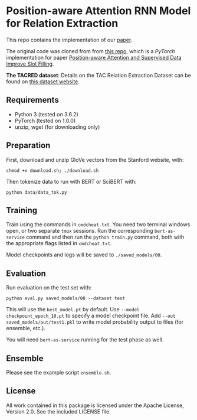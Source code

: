 Position-aware Attention RNN Model for Relation Extraction
=========================

This repo contains the implementation of our [paper](https://github.com/crw2998/tacred-relation-copy/blob/master/data/final_paper.pdf).


The original code was cloned from from [this repo](https://github.com/yuhaozhang/tacred-relation), which is a *PyTorch* implementation for paper [Position-aware Attention and Supervised Data Improve Slot Filling](https://nlp.stanford.edu/pubs/zhang2017tacred.pdf).

**The TACRED dataset**: Details on the TAC Relation Extraction Dataset can be found on [this dataset website](https://nlp.stanford.edu/projects/tacred/).

## Requirements

- Python 3 (tested on 3.6.2)
- PyTorch (tested on 1.0.0)
- unzip, wget (for downloading only)

## Preparation

First, download and unzip GloVe vectors from the Stanford website, with:
```
chmod +x download.sh; ./download.sh
```

Then tokenize data to run with BERT or SciBERT with:
```
python data/data_tok.py
```


## Training

Train using the commands in  `cmdcheat.txt`. You need two terminal windows open, or two separate `tmux` sessions. Run the corresponding `bert-as-service` command and then run the `python train.py` command, both with the appropriate flags listed in `cmdcheat.txt`.

Model checkpoints and logs will be saved to `./saved_models/00`.


## Evaluation

Run evaluation on the test set with:
```
python eval.py saved_models/00 --dataset test
```

This will use the `best_model.pt` by default. Use `--model checkpoint_epoch_10.pt` to specify a model checkpoint file. Add `--out saved_models/out/test1.pkl` to write model probability output to files (for ensemble, etc.).  

You will need `bert-as-service` running for the test phase as well.

## Ensemble

Please see the example script `ensemble.sh`.

## License

All work contained in this package is licensed under the Apache License, Version 2.0. See the included LICENSE file.
